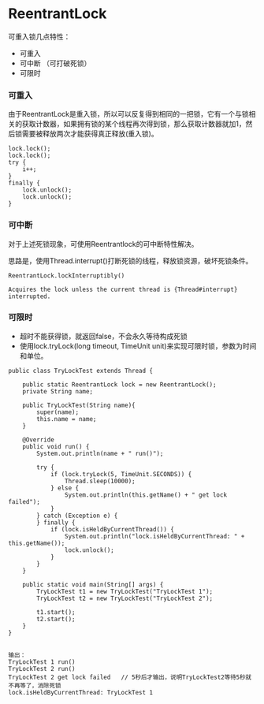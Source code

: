 # ReentrantLock

可重入锁几点特性：

* 可重入
* 可中断 （可打破死锁）
* 可限时

### 可重入

由于ReentrantLock是重入锁，所以可以反复得到相同的一把锁，它有一个与锁相关的获取计数器，如果拥有锁的某个线程再次得到锁，那么获取计数器就加1，然后锁需要被释放两次才能获得真正释放(重入锁)。

```
lock.lock();
lock.lock();
try {
    i++;    
}           
finally {
    lock.unlock();
    lock.unlock();
}
```

### 可中断

对于上述死锁现象，可使用Reentrantlock的可中断特性解决。

思路是，使用Thread.interrupt()打断死锁的线程，释放锁资源，破坏死锁条件。

```
ReentrantLock.lockInterruptibly()

Acquires the lock unless the current thread is {Thread#interrupt} interrupted.
```

### 可限时

* 超时不能获得锁，就返回false，不会永久等待构成死锁
* 使用lock.tryLock(long timeout, TimeUnit unit)来实现可限时锁，参数为时间和单位。


```
public class TryLockTest extends Thread {

    public static ReentrantLock lock = new ReentrantLock();
    private String name;

    public TryLockTest(String name){
        super(name);
        this.name = name;
    }

    @Override
    public void run() {
        System.out.println(name + " run()");

        try {
            if (lock.tryLock(5, TimeUnit.SECONDS)) {
                Thread.sleep(10000);
            } else {
                System.out.println(this.getName() + " get lock failed");
            }
        } catch (Exception e) {
        } finally {
            if (lock.isHeldByCurrentThread()) {
                System.out.println("lock.isHeldByCurrentThread: " + this.getName());
                lock.unlock();
            }
        }
    }

    public static void main(String[] args) {
        TryLockTest t1 = new TryLockTest("TryLockTest 1");
        TryLockTest t2 = new TryLockTest("TryLockTest 2");

        t1.start();
        t2.start();
    }
}


输出：
TryLockTest 1 run()
TryLockTest 2 run()
TryLockTest 2 get lock failed	// 5秒后才输出，说明TryLockTest2等待5秒就不再等了，消除死锁
lock.isHeldByCurrentThread: TryLockTest 1

```